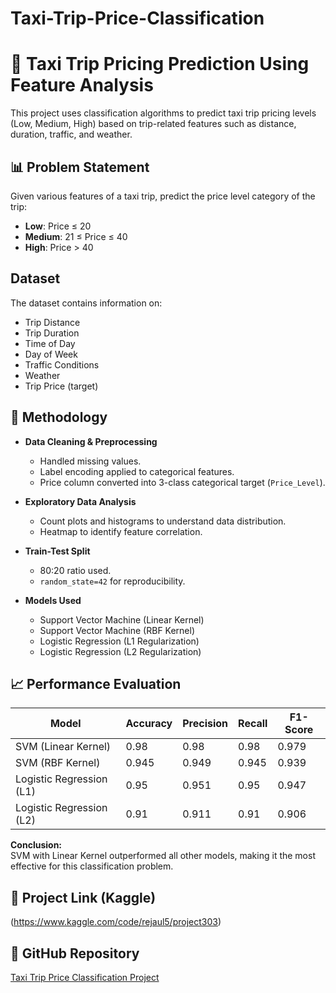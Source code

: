 # Taxi-Trip-Price-Classification
# 🚕 Taxi Trip Pricing Prediction Using Feature Analysis

This project uses classification algorithms to predict taxi trip pricing levels (Low, Medium, High) based on trip-related features such as distance, duration, traffic, and weather.

## 📊 Problem Statement

Given various features of a taxi trip, predict the price level category of the trip:
- **Low**: Price ≤ 20
- **Medium**: 21 ≤ Price ≤ 40
- **High**: Price > 40

##  Dataset

The dataset contains information on:
- Trip Distance
- Trip Duration
- Time of Day
- Day of Week
- Traffic Conditions
- Weather
- Trip Price (target)

## 🧪 Methodology

- **Data Cleaning & Preprocessing**
  - Handled missing values.
  - Label encoding applied to categorical features.
  - Price column converted into 3-class categorical target (`Price_Level`).

- **Exploratory Data Analysis**
  - Count plots and histograms to understand data distribution.
  - Heatmap to identify feature correlation.

- **Train-Test Split**
  - 80:20 ratio used.
  - `random_state=42` for reproducibility.

- **Models Used**
  - Support Vector Machine (Linear Kernel)
  - Support Vector Machine (RBF Kernel)
  - Logistic Regression (L1 Regularization)
  - Logistic Regression (L2 Regularization)

## 📈 Performance Evaluation

| Model                      | Accuracy | Precision | Recall | F1-Score |
|---------------------------|----------|-----------|--------|----------|
| SVM (Linear Kernel)       | 0.98     | 0.98      | 0.98   | 0.979    |
| SVM (RBF Kernel)          | 0.945    | 0.949     | 0.945  | 0.939    |
| Logistic Regression (L1)  | 0.95     | 0.951     | 0.95   | 0.947    |
| Logistic Regression (L2)  | 0.91     | 0.911     | 0.91   | 0.906    |

**Conclusion:**  
SVM with Linear Kernel outperformed all other models, making it the most effective for this classification problem.

## 📎 Project Link (Kaggle)
(https://www.kaggle.com/code/rejaul5/project303)

## 📎 GitHub Repository
[Taxi Trip Price Classification Project](https://github.com/yourusername/Taxi-Trip-Price-Classification)
